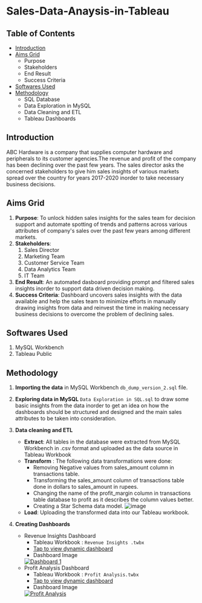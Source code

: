 # Sales-Data-Anaysis-in-Tableau

 
<!-- TABLE OF CONTENTS -->
## Table of Contents

* [Introduction](#introduction)
* [Aims Grid](#aims-grid)
  * Purpose
  * Stakeholders
  * End Result
  * Success Criteria
* [Softwares Used](#softwares-used)
* [Methodology](#methodology)
  * SQL Database
  * Data Exploration in MySQL
  * Data Cleaning and ETL
  * Tableau Dashboards




<!-- INTRODUCTION -->
## Introduction

ABC Hardware is a company that supplies computer hardware and peripherals to its customer agencies.The revenue and profit of the company has been declining over the past few years. The sales director asks the concerned stakeholders to give him sales insights of various markets spread over the country for years 2017-2020 inorder to take necessary business decisions.

<!-- AIMS GRID -->
## Aims Grid
1. **Purpose**: To unlock hidden sales insights for the sales team for decision support and automate spotting of trends and patterns across various attributes of company's sales over the past few years among different markets.
1. **Stakeholders**: 
     1. Sales Director
     1. Marketing Team
     1. Customer Service Team
     1. Data Analytics Team
     1. IT Team
1. **End Result**: An automated dasboard providing prompt and filtered sales insights inorder to support data driven decision making.
1. **Success Criteria**: Dashboard uncovers sales insights with the data available and help the sales team to minimize efforts in manually drawing insights from data and reinvest the time in making necessary business decisions to overcome the problem of declining sales.

<!-- SOFTWARES USED -->
## Softwares Used
1. MySQL Workbench
1. Tableau Public


<!-- METHODOLOGY -->
## Methodology

1. **Importing the data** in MySQL Workbench `db_dump_version_2.sql` file.
1. **Exploring data in MySQL** `Data Exploration in SQL.sql` to draw some basic insights from the data inorder to get an idea on how the dashboards should be structured and designed and the main sales attributes to be taken into consideration.
1. **Data cleaning and ETL**
      * **Extract**: All tables in the database were extracted from MySQL Workbench in .csv format and uploaded as the data source in Tableau Workbook
      * **Transform** : The following data transformations were done:
           * Removing Negative values from sales_amount column in transactions table.
           * Transforming the sales_amount column of transactions table done in dollars to sales_amount in rupees.
           * Changing the name of the profit_margin column in transactions table database to profit as it describes the column values better.
           * Creating a Star Schema data model.
   ![image](https://user-images.githubusercontent.com/81852314/113848866-879d3100-97b6-11eb-9622-cf361497662b.png)
      * **Load**: Uploading the transformed data into our Tableau workbook. 
     
1. **Creating Dashboards**
      * Revenue Insights Dashboard
        * Tableau Workbook : `Revenue Insights .twbx`
        * [Tap to view dynamic dashboard ](https://public.tableau.com/profile/aishna.arora#!/vizhome/RevenueInsights/Dashboard1)
        * Dashboard Image
        <div class='tableauPlaceholder' id='viz1617722409441' style='position: relative'><noscript><a href='#'><img alt='Dashboard 1 ' src='https:&#47;&#47;public.tableau.com&#47;static&#47;images&#47;Re&#47;RevenueInsights&#47;Dashboard1&#47;1_rss.png' style='border: none' /></a></noscript><object class='tableauViz'  style='display:none;'><param name='host_url' value='https%3A%2F%2Fpublic.tableau.com%2F' /> <param name='embed_code_version' value='3' /> <param name='site_root' value='' /><param name='name' value='RevenueInsights&#47;Dashboard1' /><param name='tabs' value='no' /><param name='toolbar' value='yes' /><param name='static_image' value='https:&#47;&#47;public.tableau.com&#47;static&#47;images&#47;Re&#47;RevenueInsights&#47;Dashboard1&#47;1.png' /> <param name='animate_transition' value='yes' /><param name='display_static_image' value='yes' /><param name='display_spinner' value='yes' /><param name='display_overlay' value='yes' /><param name='display_count' value='yes' /><param name='language' value='en-GB' /></object></div>               
      * Profit Analysis Dashboard
         * Tableau Workbook : `Profit Analysis.twbx`
         * [Tap to view dynamic dashboard ](https://public.tableau.com/profile/aishna.arora#!/vizhome/ProfitAnalysis_16176500750190/ProfitAnalysis)
         * Dashboard Image
         <div class='tableauPlaceholder' id='viz1617722799271' style='position: relative'><noscript><a href='#'><img alt='Profit Analysis ' src='https:&#47;&#47;public.tableau.com&#47;static&#47;images&#47;Pr&#47;ProfitAnalysis_16176500750190&#47;ProfitAnalysis&#47;1_rss.png' style='border: none' /></a></noscript><object class='tableauViz'  style='display:none;'><param name='host_url' value='https%3A%2F%2Fpublic.tableau.com%2F' /> <param name='embed_code_version' value='3' /> <param name='site_root' value='' /><param name='name' value='ProfitAnalysis_16176500750190&#47;ProfitAnalysis' /><param name='tabs' value='no' /><param name='toolbar' value='yes' /><param name='static_image' value='https:&#47;&#47;public.tableau.com&#47;static&#47;images&#47;Pr&#47;ProfitAnalysis_16176500750190&#47;ProfitAnalysis&#47;1.png' /> <param name='animate_transition' value='yes' /><param name='display_static_image' value='yes' /><param name='display_spinner' value='yes' /><param name='display_overlay' value='yes' /><param name='display_count' value='yes' /><param name='language' value='en-GB' /></object></div>   
